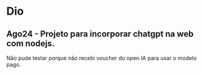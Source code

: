 # Dio
<h2>Ago24 - Projeto para incorporar chatgpt na web com nodejs.</h2>
<p>Não pude testar porque não recebi voucher do open IA para usar o modelo pago.</p>
